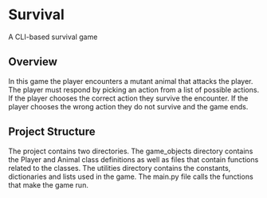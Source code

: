 # Survival

A CLI-based survival game

## Overview

In this game the player encounters a mutant animal that attacks the player. The player must respond by picking an action from a list of possible actions. If the player chooses the correct action they survive the encounter. If the player chooses the wrong action they do not survive and the game ends.

## Project Structure

The project contains two directories. The game_objects directory contains the Player and Animal class definitions as well as files that contain functions related to the classes. The utilities directory contains the constants, dictionaries and lists used in the game. The main.py file calls the functions that make the game run.
